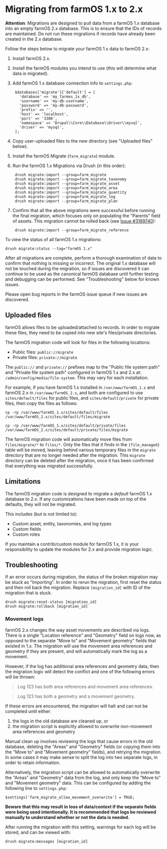 # Migrating from farmOS 1.x to 2.x

**Attention**: Migrations are designed to pull data from a farmOS 1.x database
into an empty farmOS 2.x database. This is to ensure that the IDs of records
are maintained. Do not run these migrations if records have already been
created in the 2.x database.

Follow the steps below to migrate your farmOS 1.x data to farmOS 2.x:

1. Install farmOS 2.x.
2. Install the farmOS modules you intend to use (this will determine what
   data is migrated).
3. Add farmOS 1.x database connection info to `settings.php`:

        $databases['migrate']['default'] = [
          'database' => 'my_farmos_1x_db',
          'username' => 'my-db-username',
          'password' => 'my-db-password',
          'prefix' => '',
          'host' => 'localhost',
          'port' => '3306',
          'namespace' => 'Drupal\\Core\\Database\\Driver\\mysql',
          'driver' => 'mysql',
        ];

4. Copy user-uploaded files to the new directory (see "Uploaded files" below).
5. Install the farmOS Migrate (`farm_migrate`) module.
6. Run the farmOS 1.x Migrations via Drush (in this order):

        drush migrate:import --group=farm_migrate
        drush migrate:import --group=farm_migrate_taxonomy
        drush migrate:import --group=farm_migrate_asset
        drush migrate:import --group=farm_migrate_area
        drush migrate:import --group=farm_migrate_quantity
        drush migrate:import --group=farm_migrate_log
        drush migrate:import --group=farm_migrate_plan

7. Confirm that all the above migrations were successful before running the
   final migration, which focuses only on populating the "Parents" field of
   assets. This migration cannot be rolled back (see
   [Issue #3189740](https://www.drupal.org/project/farm/issues/3189740)):

        drush migrate:import --group=farm_migrate_reference

To view the status of all farmOS 1.x migrations:

    drush migrate:status --tag="farmOS 1.x"

After all migrations are complete, perform a thorough examination of data to
confirm that nothing is missing or incorrect. The original 1.x database will
not be touched during the migration, so if issues are discovered it can
continue to be used as the canonical farmOS database until further testing and
debugging can be performed. See "Troubleshooting" below for known issues.

Please open bug reports in the farmOS issue queue if new issues are discovered.

## Uploaded files

farmOS allows files to be uploaded/attached to records. In order to migrate
these files, they need to be copied into new site's files/private directories.

The farmOS migration code will look for files in the following locations:

- Public files: `public://migrate`
- Private files: `private://migrate`

The `public://` and `private://` prefixes map to the "Public file system path"
and "Private file system path" configured in farmOS 1.x and 2.x at:
`/admin/config/media/file-system`. This may vary for each installation.

For example, if you have farmOS 1.x installed in `/var/www/farmOS_1.x` and
farmOS 2.x in `/var/www/farmOS_2.x`, and both are configured to use
`sites/default/files` for public files, and `sites/default/private` for private
files, then copy the files as follows:

    cp -rp /var/www/farmOS_1.x/sites/default/files /var/www/farmOS_2.x/sites/default/files/migrate

    cp -rp /var/www/farmOS_1.x/sites/default/private/files /var/www/farmOS_2.x/sites/default/private/files/migrate

The farmOS migration code will automatically move files from `files/migrate/*`
to `files/*`. Only the files that it finds in the `{file_managed}` table will
be moved, leaving behind various temporary files in the `migrate` directory
that are no longer needed after the migration. This `migrate` directory can be
deleted after the migration, once it has been confirmed that everything was
migrated successfully.

## Limitations

The farmOS migration code is designed to migrate a *default* farmOS 1.x
database to 2.x. If any customizations have been made on top of the defaults,
they will not be migrated.

This includes (but is not limited to):

- Custom asset, entity, taxonomies, and log types
- Custom fields
- Custom roles

If you maintain a contrib/custom module for farmOS 1.x, it is your
responsibility to update the modules for 2.x and provide migration logic.

## Troubleshooting

If an error occurs during migration, the status of the broken migration may be
stuck as "Importing". In order to rerun the migration, first reset the status
and then roll back the migration. Replace `[migration_id]` with ID of the
migration that is stuck.

    drush migrate:reset-status [migration_id]
    drush migrate:rollback [migration_id]

### Movement logs

farmOS 2.x changes the way asset movements are described via logs. There is a
single "Location reference" and "Geometry" field on logs now, as opposed to
the separate "Move to" and "Movement geometry" fields that existed in 1.x. The
migration will use the movement area references and geometry if they are
present, and will automatically mark the log as a movement.

However, if the log has additional area references and geometry data, then the
migration logic will detect the conflict and one of the following errors will
be thrown:

> Log 123 has both area references and movement area references.

> Log 123 has both a geometry and a movement geometry.

If these errors are encountered, the migration will halt and can not be
completed until either:

1. the logs in the old database are cleaned up, or
2. the migration script is explicitly allowed to overwrite non-movement area
   references and geometry

Manual clean up involves reviewing the logs that cause errors in the old
database, deleting the "Areas" and "Geometry" fields (or copying them into the
"Move to" and "Movement geometry" fields), and retrying the migration. In some
cases it may make sense to split the log into two separate logs, in order to
retain information.

Alternatively, the migration script can be allowed to automatically overwrite
the "Areas" and "Geometry" data from the log, and only keep the "Move to" and
"Movement geometry" data. This can be configured by  adding the following line
to `settings.php`:

    $settings['farm_migrate_allow_movement_overwrite'] = TRUE;

**Beware that this may result in loss of data/context if the separate fields
were being used intentionally. It is recommended that logs be reviewed manually to
understand whether or not the data is needed.**

After running the migration with this setting, warnings for each log will be
stored, and can be viewed with:

    drush migrate:messages [migration_id]
